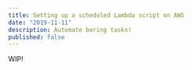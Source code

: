 ```yaml
---
title: Setting up a scheduled Lambda script on AWS
date: "2019-11-11"
description: Automate boring tasks!
published: false
---
```


WIP!